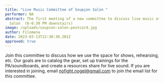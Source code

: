 ```yaml
---
title: "Live Music Committee of Soupçon Salon "
performer: NA
abstract: The first meeting of a new committee to discuss live music at Soupçon
  Salon  (6-6:30 PM downstairs)
image: /uploads/soupcon-salon-postcard.jpg
author: Filomena
date: 2023-03-13T22:30:38.201Z
approved: true
---
```

Join this committee to discuss how we use the space for shows, rehearsing, etc. Our goals are to catalog the gear, set up trainings for the PA/soundboards, and create a resources share for live sound. If you are interested in joining, email nofight.nogel@gmail.com to join the email list for this committee.